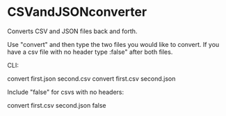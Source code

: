 # CSVandJSONconverter
Converts CSV and JSON files back and forth.

Use "convert" and then type the two files you would like to convert.
If you have a csv file with no header type :false" after both files.

CLI:

convert first.json second.csv
convert first.csv second.json

Include "false" for csvs with no headers:

convert first.csv second.json false

